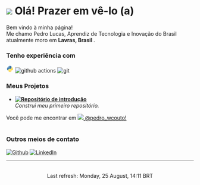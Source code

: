 <h1><img src="https://emojis.slackmojis.com/emojis/images/1531849430/4246/blob-sunglasses.gif?1531849430" width="30"/> Olá! Prazer em vê-lo (a)</h1>


<p>Bem vindo à minha página! </br> Me chamo Pedro Lucas, Aprendiz de Tecnologia e Inovação do Brasil atualmente moro em <b> Lavras, Brasil </b>. </p>
<h3>Tenho experiência com</h3>
<p>
  <img alt="python"src=https://raw.githubusercontent.com/devicons/devicon/master/icons/python/python-original.svg style="width: 20px"/>
  <img alt="github actions" src="https://img.shields.io/badge/-Github_Actions-2088FF?style=flat-square&logo=github-actions&logoColor=white" />
 <img alt="git" src="https://img.shields.io/badge/-Git-F05032?style=flat-square&logo=git&logoColor=white" />
</p>
  </tbody>
</table>
<h3>Meus Projetos</h3>
<ul>
  <li><a href="https://github.com/pedro-couto1-git/Pedro-Couto-Introduction"><b><img src= width="20" alt="Repositório de introdução" /> </b></a><br/><i>Construi meu primeiro repositório.</i></li>
</i></li>
</ul>

<p> Você pode me encontrar em <a href="https://www.instagram.com/pedro_wcouto/" target="_blank"><img src="https://upload.wikimedia.org/wikipedia/commons/thumb/e/e7/Instagram_logo_2016.svg/1024px-Instagram_logo_2016.svg.png" width="20"/> @pedro_wcouto!</a><br/> <i></i></b></br> <b></b><b></b></p>
<h3>Outros meios de contato</h3>
<p><a href="https://github.com/Pedro-Couto-youx" target="_blank"><img alt="Github" src="https://img.shields.io/badge/GitHub-%2312100E.svg?&style=for-the-badge&logo=Github&logoColor=white" /></ /></a> <a href="https://www.linkedin.com/in/pedro-lucas-couto-598658380" target="_blank"><img alt="LinkedIn" src="https://img.shields.io/badge/linkedin-%230077B5.svg?&style=for-the-badge&logo=linkedin&logoColor=white" /></a> <a  /></a>
</p>

------------
<p align="center"> <i></i> <b></b></br>Last refresh: Monday, 25 August, 14:11 BRT<br /><a href=how-to-create-a-self-updating-readme-md-for-your-github-profile-f8b05744ca91"